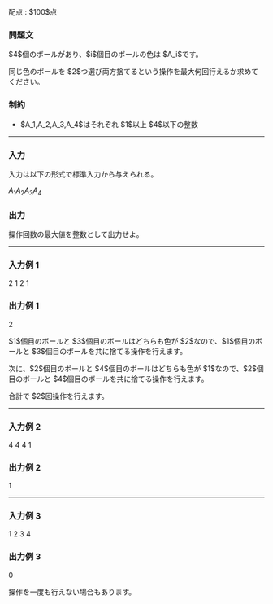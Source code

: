 
<div>

<span>

<span>

<p>
配点 : $100$点
</p>

<div>

<section>

### **問題文**

<p>
$4$個のボールがあり、$i$個目のボールの色は $A_i$です。
</p>

<p>
同じ色のボールを $2$つ選び両方捨てるという操作を最大何回行えるか求めてください。
</p>

</section>

</div>

<div>

<section>

### **制約**

<ul>

<li>
$A_1,A_2,A_3,A_4$はそれぞれ $1$以上 $4$以下の整数
</li>

</ul>

</section>

</div>

---

<div>

<div>

<section>

### **入力**

<p>
入力は以下の形式で標準入力から与えられる。
</p>

<div>

$A_1$$A_2$$A_3$$A_4$
</div>

</section>

</div>

<div>

<section>

### **出力**

<p>
操作回数の最大値を整数として出力せよ。
</p>

</section>

</div>

</div>

---

<div>

<section>

### **入力例 1**

<div>

2 1 2 1

</div>

</section>

</div>

<div>

<section>

### **出力例 1**

<div>

2

</div>

<p>
$1$個目のボールと $3$個目のボールはどちらも色が $2$なので、$1$個目のボールと $3$個目のボールを共に捨てる操作を行えます。
</p>

<p>
次に、$2$個目のボールと $4$個目のボールはどちらも色が $1$なので、$2$個目のボールと $4$個目のボールを共に捨てる操作を行えます。
</p>

<p>
合計で $2$回操作を行えます。
</p>

</section>

</div>

---

<div>

<section>

### **入力例 2**

<div>

4 4 4 1

</div>

</section>

</div>

<div>

<section>

### **出力例 2**

<div>

1

</div>

</section>

</div>

---

<div>

<section>

### **入力例 3**

<div>

1 2 3 4

</div>

</section>

</div>

<div>

<section>

### **出力例 3**

<div>

0

</div>

<p>
操作を一度も行えない場合もあります。
</p>

</section>

</div>

</span>

</span>

</div>
